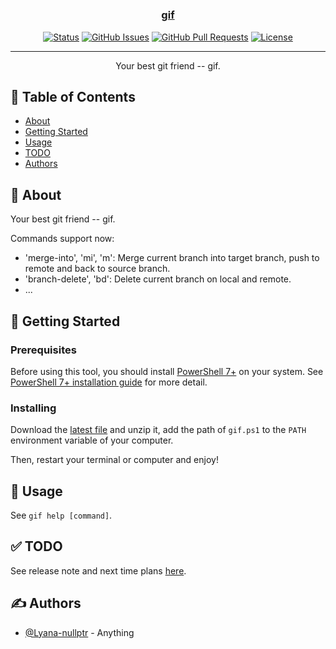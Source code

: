 <h1 align="center">
  <a href="https://github.com/lyana-nullptr/gif" rel="noopener">
</h1>

<h3 align="center">gif</h3>

<div align="center">

[![Status](https://img.shields.io/badge/status-active-success.svg)](.)
[![GitHub Issues](https://img.shields.io/github/issues/lyana-nullptr/gif.svg)](https://github.com/lyana-nullptr/gif/issues)
[![GitHub Pull Requests](https://img.shields.io/github/issues-pr/lyana-nullptr/gif.svg)](https://github.com/lyana-nullptr/gif/pulls)
[![License](https://img.shields.io/badge/license-MIT-blue.svg)](/LICENSE)

</div>

---

<p align="center"> Your best git friend -- gif.
    <br>
</p>

## 📝 Table of Contents

- [About](#about)
- [Getting Started](#getting_started)
- [Usage](#usage)
- [TODO](#todo)
- [Authors](#authors)

## 🧐 About <a name = "about"></a>

Your best git friend -- gif.

Commands support now:

- 'merge-into', 'mi', 'm': Merge current branch into target branch, push to remote
  and back to source branch.
- 'branch-delete', 'bd': Delete current branch on local and remote.
- ...

## 🏁 Getting Started <a name = "getting_started"></a>

### Prerequisites

Before using this tool, you should install [PowerShell 7+](https://github.com/PowerShell/PowerShell)
on your system. See [PowerShell 7+ installation guide](https://learn.microsoft.com/en-us/powershell/scripting/install/installing-powershell)
for more detail.

### Installing

Download the [latest file](https://github.com/lyana-nullptr/profiles/archive/refs/heads/main.zip)
and unzip it, add the path of `gif.ps1` to the `PATH` environment variable of your
computer.

Then, restart your terminal or computer and enjoy!

## 🎈 Usage <a name="usage"></a>

See `gif help [command]`.

## ✅ TODO <a name="todo"></a>

See release note and next time plans [here](TODO.md).

## ✍️ Authors <a name = "authors"></a>

- [@Lyana-nullptr](https://github.com/lyana-nullptr) - Anything
